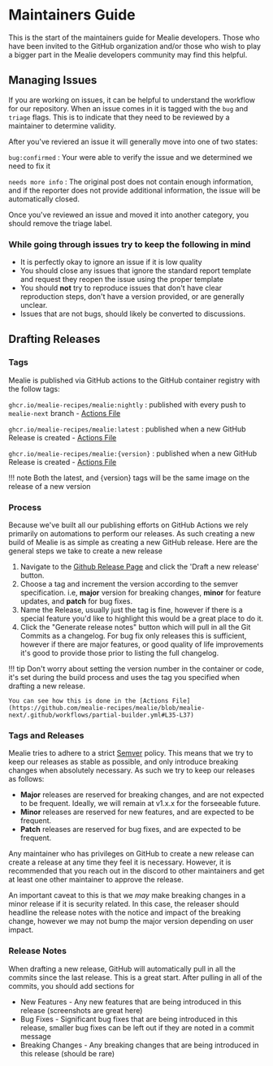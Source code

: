 # Maintainers Guide

This is the start of the maintainers guide for Mealie developers. Those who have been invited to the GitHub organization and/or those who wish to play a bigger part in the Mealie developers community may find this helpful.

## Managing Issues

If you are working on issues, it can be helpful to understand the workflow for our repository. When an issue comes in it is tagged with the `bug` and `triage` flags. This is to indicate that they need to be reviewed by a maintainer to determine validity.

After you've reviered an issue it will generally move into one of two states:

`bug:confirmed`
:   Your were able to verify the issue and we determined we need to fix it


`needs more info`
:   The original post does not contain enough information, and if the reporter does not provide additional information, the issue will be automatically closed.

Once you've reviewed an issue and moved it into another category, you should remove the triage label.

### While going through issues try to keep the following in mind

- It is perfectly okay to ignore an issue if it is low quality
- You should close any issues that ignore the standard report template and request they reopen the issue using the proper template
- You should **not** try to reproduce issues that don't have clear reproduction steps, don't have a version provided, or are generally unclear.
- Issues that are not bugs, should likely be converted to discussions.

## Drafting Releases

### Tags

Mealie is published via GitHub actions to the GitHub container registry with the follow tags:

`ghcr.io/mealie-recipes/mealie:nightly`
: published with every push to `mealie-next` branch - [Actions File](https://github.com/mealie-recipes/mealie/blob/mealie-next/.github/workflows/nightly.yml)

`ghcr.io/mealie-recipes/mealie:latest`
: published when a new GitHub Release is created - [Actions File](https://github.com/mealie-recipes/mealie/blob/mealie-next/.github/workflows/release.yml)

`ghcr.io/mealie-recipes/mealie:{version}`
: published when a new GitHub Release is created - [Actions File](https://github.com/mealie-recipes/mealie/blob/mealie-next/.github/workflows/release.yml)

!!! note
    Both the latest, and {version} tags will be the same image on the release of a new version

### Process

Because we've built all our publishing efforts on GitHub Actions we rely primarily on automations to perform our releases. As such creating a new build of Mealie is as simple as creating a new GitHub release. Here are the general steps we take to create a new release

1. Navigate to the [Github Release Page](https://github.com/mealie-recipes/mealie/releases) and click the 'Draft a new release' button.
2. Choose a tag and increment the version according to the semver specification. i.e, **major** version for breaking changes, **minor** for feature updates, and **patch** for bug fixes.
3. Name the Release, usually just the tag is fine, however if there is a special feature you'd like to highlight this would be a great place to do it.
4. Click the "Generate release notes" button which will pull in all the Git Commits as a changelog. For bug fix only releases this is sufficient, however if there are major features, or good quality of life improvements it's good to provide those prior to listing the full changelog.

!!! tip
    Don't worry about setting the version number in the container or code, it's set during the build process and uses the tag you specified when drafting a new release.

    You can see how this is done in the [Actions File](https://github.com/mealie-recipes/mealie/blob/mealie-next/.github/workflows/partial-builder.yml#L35-L37)

### Tags and Releases

Mealie tries to adhere to a strict [Semver](https://semver.org/) policy. This means that we try to keep our releases as stable as possible, and only introduce breaking changes when absolutely necessary. As such we try to keep our releases as follows:

- **Major** releases are reserved for breaking changes, and are not expected to be frequent. Ideally, we will remain at v1.x.x for the forseeable future.
- **Minor** releases are reserved for new features, and are expected to be frequent.
- **Patch** releases are reserved for bug fixes, and are expected to be frequent.

Any maintainer who has privileges on GitHub to create a new release can create a release at any time they feel it is necessary. However, it is recommended that you reach out in the discord to other maintainers and get at least one other maintainer to approve the release.

An important caveat to this is that we _may_ make breaking changes in a minor release if it is security related. In this case, the releaser should headline the release notes with the notice and impact of the breaking change, however we may not bump the major version depending on user impact.

### Release Notes

When drafting a new release, GitHub will automatically pull in all the commits since the last release. This is a great start. After pulling in all of the commits, you should add sections for

- New Features - Any new features that are being introduced in this release (screenshots are great here)
- Bug Fixes - Significant bug fixes that are being introduced in this release, smaller bug fixes can be left out if they are noted in a commit message
- Breaking Changes - Any breaking changes that are being introduced in this release (should be rare)
